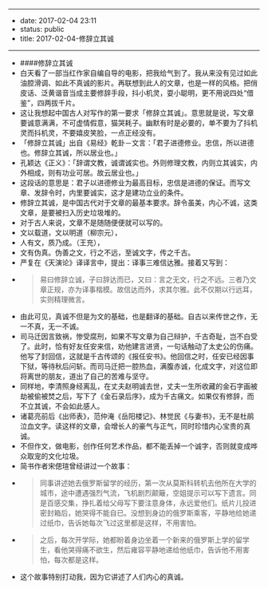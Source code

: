 - --
- date: 2017-02-04 23:11
- status: public
- title: 2017-02-04-修辞立其诚
- --
- ####修辞立其诚
- 白天看了一部当红作家自编自导的电影，把我给气到了。我从来没有见过如此油腔滑调、如此不真诚的影片。再联想到此人的文章，也是一样的风格。把俏皮话、泛黄谐音当成主要修辞手段，抖小机灵，耍小聪明，更不用说四处“借鉴”，四两拔千片。
- 这让我想起中国古人对写作的第一要求「修辞立其诚」。意思就是说，写文章要诚意满满，不可虚情假意，猫哭耗子。幽默有时是必要的，单不要为了抖机灵而抖机灵，不要嬉皮笑脸，一点正经没有。
- 「修辞立其诚」出自《易经》乾卦－文言：「君子进德修业。忠信，所以进德也。修辞立其诚，所以居业也。」
- 孔颖达《正义》：「辞谓文教，诚谓诚实也。外则修理文教，内则立其诚实，内外相成，则有功业可居。故云居业也。」
- 这段话的意思是：君子以进德修业为最高目标，忠信是进德的保证。而写文章、发辞令时，内里要诚实，这才是建功立业的条件。
- 修辞立其诚，是中国古代对于文章的最基本要求。辞令虽美，内心不诚，这类文章，是要被扫入历史垃圾堆的。
- 对于古人来说，文章不是随随便便就可以写的。
- 文以载道，文以明道（柳宗元），
- 人有文，质乃成。（王充），
- 文有伪真。伪善之文，行之不远，至诚文字，传之千古。
- 严复在《天演论》译译言中，提出：译事三难信达雅。接着又写到：
- > 易曰修辞立诚，子曰辞达而已，又曰：言之无文，行之不远。三者乃文章正规，亦为译事楷模。故信达而外，求其尔雅。此不仅期以行远耳，实则精理微言。
- 由此可见，真诚不但是为文的基础，也是翻译的基础。自古以来传世之作，无一不真，无一不诚。
- 司马迁因言致祸，惨受腐刑，如果不写文章为自己辩护，千古奇耻，岂不白受了。此时，恰有好友任安来信，劝他建言进贤，一句话触动了太史公的伤痛。他写了封回信，这就是千古传颂的《报任安书》。他回信之时，任安已经因事下狱，等待秋后问斩。而司马迁把一腔热血，满腹赤诚，化成文字，对这位即将离世的朋友，道出了自己的苦难与坚守。
- 同样地，李清照身经离乱，在丈夫赵明诚去世，丈夫一生所收藏的金石字画被劫被偷被焚之后，写下了《金石录后序》，成为千古痛文。如果仅有修辞，而不立其诚，不会如此感人。
- 诸葛亮前后《出师表》，范仲淹《岳阳楼记》、林觉民《与妻书》，无不是杜鹃泣血文字。读这样的文章，会增长人的豪气与正气，同时珍惜内心宝贵的真诚。
- 不但作文，做电影，创作任何艺术作品，都不能丢掉一个诚字，否则就变成哗众取宠的文化垃圾。
- 简书作者宋偲瑄曾经讲过一个故事：
- >同事讲述她去俄罗斯留学的经历，第一次从莫斯科转机去他所在大学的城市，途中遭遇强烈气流，飞机剧烈颠簸，空姐提示可以写下遗言。同是百感交集，挣扎着给父母写下要注意身体，永远爱他们。纸片儿投进密封箱后，她哭得不能自已。没想到身边的俄罗斯乘客，平静地给她递过纸巾，告诉她每次飞过这里都是这样，不用害怕。
- >之后，每次开学际，她都盼着身边坐着一个新来的俄罗斯上学的留学生，看他哭得痛不欲生，然后雍容平静地递给他纸巾，告诉他不用害怕，每次都是这样。
- 这个故事特别打动我，因为它讲述了人们内心的真诚。
